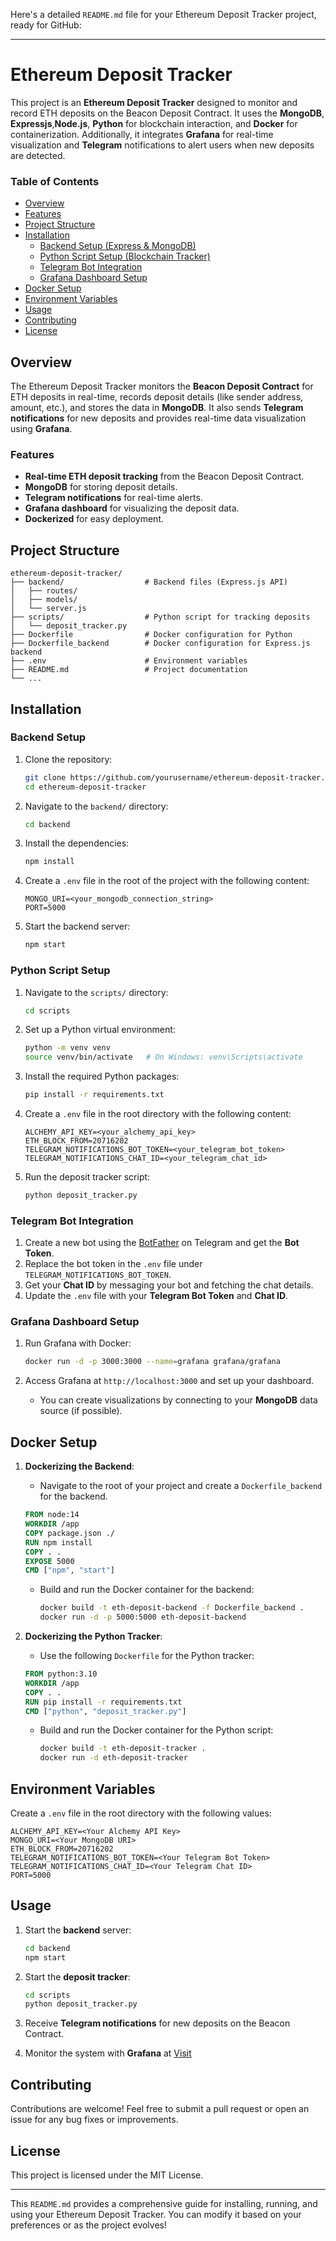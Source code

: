 Here's a detailed `README.md` file for your Ethereum Deposit Tracker project, ready for GitHub:

---

# Ethereum Deposit Tracker

This project is an **Ethereum Deposit Tracker** designed to monitor and record ETH deposits on the Beacon Deposit Contract. It uses the **MongoDB**, **Expressjs**,**Node.js**, **Python** for blockchain interaction, and **Docker** for containerization. Additionally, it integrates **Grafana** for real-time visualization and **Telegram** notifications to alert users when new deposits are detected.

### Table of Contents

- [Overview](#overview)
- [Features](#features)
- [Project Structure](#project-structure)
- [Installation](#installation)
  - [Backend Setup (Express & MongoDB)](#backend-setup)
  - [Python Script Setup (Blockchain Tracker)](#python-script-setup)
  - [Telegram Bot Integration](#telegram-bot-integration)
  - [Grafana Dashboard Setup](#grafana-dashboard-setup)
- [Docker Setup](#docker-setup)
- [Environment Variables](#environment-variables)
- [Usage](#usage)
- [Contributing](#contributing)
- [License](#license)

## Overview

The Ethereum Deposit Tracker monitors the **Beacon Deposit Contract** for ETH deposits in real-time, records deposit details (like sender address, amount, etc.), and stores the data in **MongoDB**. It also sends **Telegram notifications** for new deposits and provides real-time data visualization using **Grafana**.

### Features
- **Real-time ETH deposit tracking** from the Beacon Deposit Contract.
- **MongoDB** for storing deposit details.
- **Telegram notifications** for real-time alerts.
- **Grafana dashboard** for visualizing the deposit data.
- **Dockerized** for easy deployment.
  
## Project Structure

```plaintext
ethereum-deposit-tracker/
├── backend/                  # Backend files (Express.js API)
│   ├── routes/
│   ├── models/
│   └── server.js              
├── scripts/                  # Python script for tracking deposits
│   └── deposit_tracker.py
├── Dockerfile                # Docker configuration for Python
├── Dockerfile_backend        # Docker configuration for Express.js backend
├── .env                      # Environment variables
├── README.md                 # Project documentation
└── ...
```

## Installation

### Backend Setup

1. Clone the repository:
   ```bash
   git clone https://github.com/yourusername/ethereum-deposit-tracker.git
   cd ethereum-deposit-tracker
   ```

2. Navigate to the `backend/` directory:
   ```bash
   cd backend
   ```

3. Install the dependencies:
   ```bash
   npm install
   ```

4. Create a `.env` file in the root of the project with the following content:
   ```plaintext
   MONGO_URI=<your_mongodb_connection_string>
   PORT=5000
   ```

5. Start the backend server:
   ```bash
   npm start
   ```

### Python Script Setup

1. Navigate to the `scripts/` directory:
   ```bash
   cd scripts
   ```

2. Set up a Python virtual environment:
   ```bash
   python -m venv venv
   source venv/bin/activate   # On Windows: venv\Scripts\activate
   ```

3. Install the required Python packages:
   ```bash
   pip install -r requirements.txt
   ```

4. Create a `.env` file in the root directory with the following content:
   ```plaintext
   ALCHEMY_API_KEY=<your_alchemy_api_key>
   ETH_BLOCK_FROM=20716202
   TELEGRAM_NOTIFICATIONS_BOT_TOKEN=<your_telegram_bot_token>
   TELEGRAM_NOTIFICATIONS_CHAT_ID=<your_telegram_chat_id>
   ```

5. Run the deposit tracker script:
   ```bash
   python deposit_tracker.py
   ```

### Telegram Bot Integration

1. Create a new bot using the [BotFather](https://t.me/BotFather) on Telegram and get the **Bot Token**.
2. Replace the bot token in the `.env` file under `TELEGRAM_NOTIFICATIONS_BOT_TOKEN`.
3. Get your **Chat ID** by messaging your bot and fetching the chat details.
4. Update the `.env` file with your **Telegram Bot Token** and **Chat ID**.

### Grafana Dashboard Setup

1. Run Grafana with Docker:
   ```bash
   docker run -d -p 3000:3000 --name=grafana grafana/grafana
   ```

2. Access Grafana at `http://localhost:3000` and set up your dashboard.
   - You can create visualizations by connecting to your **MongoDB** data source (if possible).
  
## Docker Setup

1. **Dockerizing the Backend**:
   - Navigate to the root of your project and create a `Dockerfile_backend` for the backend.
   ```dockerfile
   FROM node:14
   WORKDIR /app
   COPY package.json ./
   RUN npm install
   COPY . .
   EXPOSE 5000
   CMD ["npm", "start"]
   ```

   - Build and run the Docker container for the backend:
     ```bash
     docker build -t eth-deposit-backend -f Dockerfile_backend .
     docker run -d -p 5000:5000 eth-deposit-backend
     ```

2. **Dockerizing the Python Tracker**:
   - Use the following `Dockerfile` for the Python tracker:
   ```dockerfile
   FROM python:3.10
   WORKDIR /app
   COPY . .
   RUN pip install -r requirements.txt
   CMD ["python", "deposit_tracker.py"]
   ```

   - Build and run the Docker container for the Python script:
     ```bash
     docker build -t eth-deposit-tracker .
     docker run -d eth-deposit-tracker
     ```

## Environment Variables

Create a `.env` file in the root directory with the following values:

```plaintext
ALCHEMY_API_KEY=<Your Alchemy API Key>
MONGO_URI=<Your MongoDB URI>
ETH_BLOCK_FROM=20716202
TELEGRAM_NOTIFICATIONS_BOT_TOKEN=<Your Telegram Bot Token>
TELEGRAM_NOTIFICATIONS_CHAT_ID=<Your Telegram Chat ID>
PORT=5000
```

## Usage

1. Start the **backend** server:
   ```bash
   cd backend
   npm start
   ```

2. Start the **deposit tracker**:
   ```bash
   cd scripts
   python deposit_tracker.py
   ```

3. Receive **Telegram notifications** for new deposits on the Beacon Contract.



4. Monitor the system with **Grafana** at [Visit](https://snapshots.raintank.io/dashboard/snapshot/yDCXL5gmHY4I7VVX1cnWr3osI7EPqv4Q)



## Contributing

Contributions are welcome! Feel free to submit a pull request or open an issue for any bug fixes or improvements.

## License

This project is licensed under the MIT License.

---

This `README.md` provides a comprehensive guide for installing, running, and using your Ethereum Deposit Tracker. You can modify it based on your preferences or as the project evolves!
